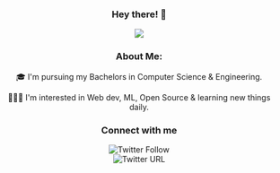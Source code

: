 
<div align = "center"> 

  ### Hey there! :wave:    
![](https://media.giphy.com/media/L1R1tvI9svkIWwpVYr/giphy.gif)

### About Me:


🎓 I'm pursuing my Bachelors in Computer Science & Engineering.

👩🏻‍💻 I'm interested in Web dev, ML, Open Source & learning new things daily.
  
  
  ### Connect with me
  
  <img alt="Twitter Follow" src="https://img.shields.io/twitter/follow/AindrilaDas11?style=social"> <br>
  <img alt="Twitter URL" src="https://img.shields.io/twitter/url?label=LinkedIn&logo=LinkedIn&style=social&url=https%3A%2F%2Fwww.linkedin.com%2Fin%2Faindrila-das24%2F">
  

